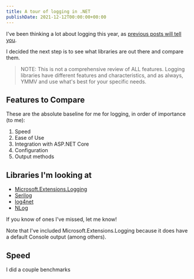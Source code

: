 ```yaml
---
title: A tour of logging in .NET
publishDate: 2021-12-12T00:00:00+00:00
---
```


I've been thinking a lot about logging this year, as [previous posts will tell you](/posts/logging-ideas).

I decided the next step is to see what libraries are out there and compare them.

> NOTE: This is not a comprehensive review of ALL features. Logging libraries have different features and characteristics, and as always, YMMV and use what's best for your specific needs.

## Features to Compare

These are the absolute baseline for me for logging, in order of importance (to me):

1. Speed
1. Ease of Use
1. Integration with ASP.NET Core
1. Configuration
1. Output methods

## Libraries I'm looking at

* [Microsoft.Extensions.Logging](https://www.nuget.org/packages/Microsoft.Extensions.Logging)
* [Serilog](https://serilog.net/)
* [log4net](https://logging.apache.org/log4net/)
* [NLog](https://nlog-project.org/)

If you know of ones I've missed, let me know!

Note that I've included Microsoft.Extensions.Logging because it does have a default Console output (among others).

## Speed

I did a couple benchmarks